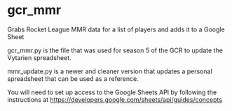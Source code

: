 # gcr_mmr
Grabs Rocket League MMR data for a list of players and adds it to a Google Sheet


gcr_mmr.py is the file that was used for season 5 of the GCR to update the Vytarien spreadsheet.

mmr_update.py is a newer and cleaner version that updates a personal spreadsheet that can be used as a reference.


You will need to set up access to the Google Sheets API by following the instructions at https://developers.google.com/sheets/api/guides/concepts
